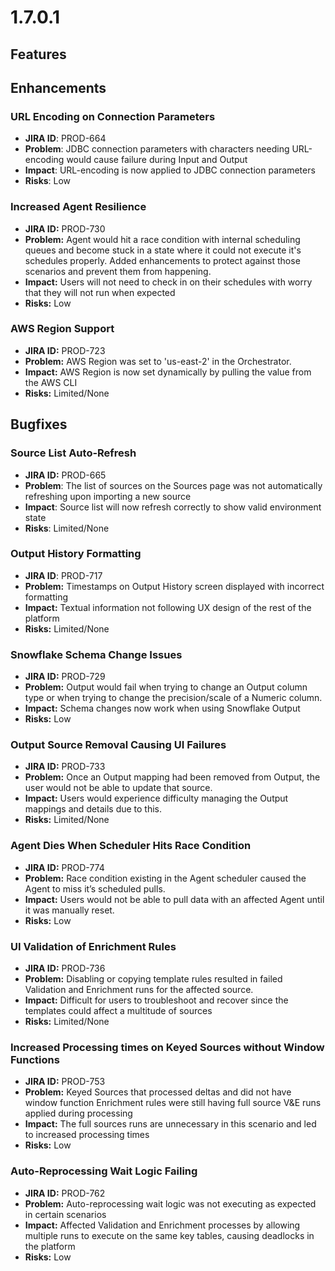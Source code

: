 # 1.7.0.1

## Features



## Enhancements

### URL Encoding on Connection Parameters

* **JIRA ID**: PROD-664
* **Problem**: JDBC connection parameters with characters needing URL-encoding would cause failure during Input and Output
* **Impact**: URL-encoding is now applied to JDBC connection parameters
* **Risks**: Low

### Increased Agent Resilience

* **JIRA ID:** PROD-730
* **Problem:** Agent would hit a race condition with internal scheduling queues and become stuck in a state where it could not execute it's schedules properly. Added enhancements to protect against those scenarios and prevent them from happening.
* **Impact:** Users will not need to check in on their schedules with worry that they will not run when expected
* **Risks:** Low

### AWS Region Support

* **JIRA ID:** PROD-723
* **Problem:** AWS Region was set to 'us-east-2' in the Orchestrator.
* **Impact:** AWS Region is now set dynamically by pulling the value from the AWS CLI
* **Risks:** Limited/None

## Bugfixes

### Source List Auto-Refresh

* **JIRA ID:** PROD-665
* **Problem**: The list of sources on the Sources page was not automatically refreshing upon importing a new source
* **Impact**: Source list will now refresh correctly to show valid environment state
* **Risks**: Limited/None

### Output History Formatting

* **JIRA ID**: PROD-717
* **Problem:** Timestamps on Output History screen displayed with incorrect formatting
* **Impact:** Textual information not following UX design of the rest of the platform
* **Risks:** Limited/None

### Snowflake Schema Change Issues

* **JIRA ID:** PROD-729
* **Problem:** Output would fail when trying to change an Output column type or when trying to change the precision/scale of a Numeric column.
* **Impact:** Schema changes now work when using Snowflake Output
* **Risks:** Low

### Output Source Removal Causing UI Failures

* **JIRA ID:** PROD-733
* **Problem:** Once an Output mapping had been removed from Output, the user would not be able to update that source.
* **Impact:** Users would experience difficulty managing the Output mappings and details due to this.
* **Risks:** Limited/None

### Agent Dies When Scheduler Hits Race Condition

* **JIRA ID:** PROD-774
* **Problem:** Race condition existing in the Agent scheduler caused the Agent to miss it’s scheduled pulls.
* **Impact:** Users would not be able to pull data with an affected Agent until it was manually reset.
* **Risks:** Low

### UI Validation of Enrichment Rules

* **JIRA ID:** PROD-736
* **Problem:** Disabling or copying template rules resulted in failed Validation and Enrichment runs for the affected source.
* **Impact:** Difficult for users to troubleshoot and recover since the templates could affect a multitude of sources
* **Risks:** Limited/None

### Increased Processing times on Keyed Sources without Window Functions

* **JIRA ID:** PROD-753
* **Problem:** Keyed Sources that processed deltas and did not have window function Enrichment rules were still having full source V&E runs applied during processing
* **Impact:** The full sources runs are unnecessary in this scenario and led to increased processing times
* **Risks:** Low

### Auto-Reprocessing Wait Logic Failing

* **JIRA ID:** PROD-762
* **Problem:** Auto-reprocessing wait logic was not executing as expected in certain scenarios
* **Impact:** Affected Validation and Enrichment processes by allowing multiple runs to execute on the same key tables, causing deadlocks in the platform
* **Risks:** Low











